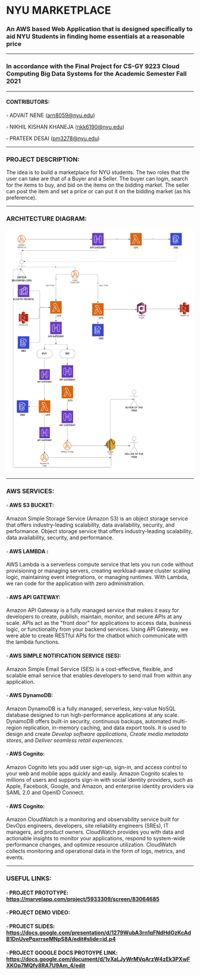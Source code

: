 # NYU MARKETPLACE
### An AWS based Web Application that is designed specifically to aid NYU Students in finding home essentials at a reasonable price
***
### In accordance with the Final Project for CS-GY 9223 Cloud Computing Big Data Systems for the Academic Semester Fall 2021
***
#### CONTRIBUTORS: 
   ▫️ ADVAIT NENE (arn8059@nyu.edu)
  
   ▫️ NIKHIL KISHAN KHANEJA (nkk6190@nyu.edu)
  
   ▫️ PRATEEK DESAI (pm3278@nyu.edu)
***
### PROJECT DESCRIPTION:
The idea is to build a marketplace for NYU students. The two roles that the user can take are that of a Buyer and a Seller. The buyer can login, search for the items to buy, and bid on the items on the bidding market. The seller can post the item and set a price or can put it on the bidding market (as his preference).
***
### ARCHITECTURE DIAGRAM:
![alt_text](https://github.com/nikhilkhaneja/NYU-MarketPlace/blob/main/Architexture_Diagram.png)
***
### AWS SERVICES:

#### ▫️ AWS S3 BUCKET: 
Amazon Simple Storage Service (Amazon S3) is an object storage service that offers industry-leading scalability, data availability, security, and performance. Object storage service that offers industry-leading scalability, data availability, security, and performance.

#### ▫️ AWS LAMBDA : 
AWS Lambda is a serverless compute service that lets you run code without provisioning or managing servers, creating workload-aware cluster scaling logic, maintaining event integrations, or managing runtimes. With Lambda, we ran code for the application with zero administration. 

#### ▫️ AWS API GATEWAY: 
Amazon API Gateway is a fully managed service that makes it easy for developers to create, publish, maintain, monitor, and secure APIs at any scale. APIs act as the "front door" for applications to access data, business logic, or functionality from your backend services. Using API Gateway, we were able to create RESTful APIs  for the chatbot which communicate with the lambda functions. 

#### ▫️ AWS SIMPLE NOTIFICATION SERVICE (SES): 
Amazon Simple Email Service (SES) is a cost-effective, flexible, and scalable email service that enables developers to send mail from within any application. 

#### ▫️ AWS DynamoDB:
Amazon DynamoDB is a fully managed, serverless, key-value NoSQL database designed to run high-performance applications at any scale. DynamoDB offers built-in security, continuous backups, automated multi-region replication, in-memory caching, and data export tools. It is used to design and create _Develop software applications_, _Create media metadata stores_, and _Deliver seamless retail experiences_.

#### ▫️ AWS Cognito:
Amazon Cognito lets you add user sign-up, sign-in, and access control to your web and mobile apps quickly and easily. Amazon Cognito scales to millions of users and supports sign-in with social identity providers, such as Apple, Facebook, Google, and Amazon, and enterprise identity providers via SAML 2.0 and OpenID Connect. 

#### ▫️ AWS Cognito:
Amazon CloudWatch is a monitoring and observability service built for DevOps engineers, developers, site reliability engineers (SREs), IT managers, and product owners. CloudWatch provides you with data and actionable insights to monitor your applications, respond to system-wide performance changes, and optimize resource utilization. CloudWatch collects monitoring and operational data in the form of logs, metrics, and events. 
***
### USEFUL LINKS:

#### ▫️ PROJECT PROTOTYPE: https://marvelapp.com/project/5933309/screen/83064685 

#### ▫️ PROJECT DEMO VIDEO:

#### ▫️ PROJECT SLIDES: https://docs.google.com/presentation/d/1279WubA3rn1qFNdHdOzKcAdB1DnUvePqxrrseMNpS8A/edit#slide=id.p4

#### ▫️ PROJECT GOOGLE DOCS PROTOYPE LINK: https://docs.google.com/document/d/1vXaLJyWrMVqArzW4zEk3PXwFXKOp7MQfy8RA7U9Am_4/edit


